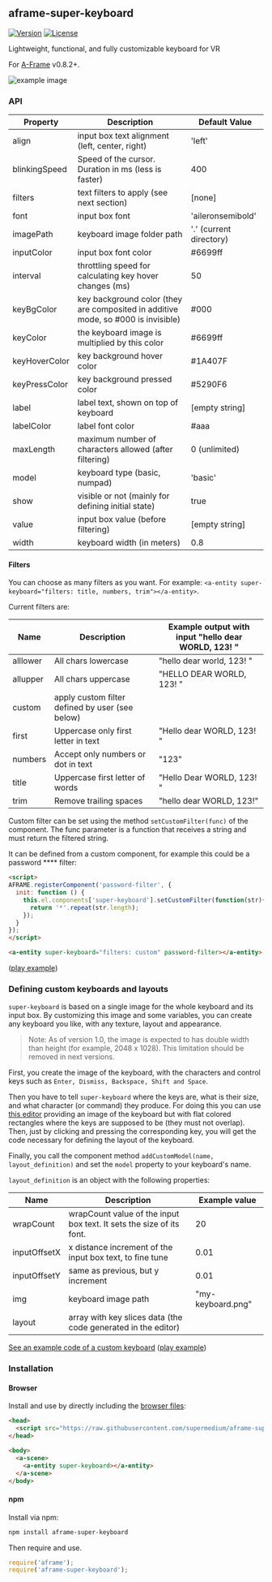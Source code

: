 ## aframe-super-keyboard

[![Version](http://img.shields.io/npm/v/aframe-super-keyboard.svg?style=flat-square)](https://npmjs.org/package/aframe-super-keyboard)
[![License](http://img.shields.io/npm/l/aframe-super-keyboard.svg?style=flat-square)](https://npmjs.org/package/aframe-super-keyboard)

Lightweight, functional, and fully customizable keyboard for VR

For [A-Frame](https://aframe.io) v0.8.2+.

![example image](https://raw.githubusercontent.com/supermedium/aframe-super-keyboard/master/examples/cover.gif)

### API

| Property      | Description                                                                       | Default Value           |
|---------------|-----------------------------------------------------------------------------------|-------------------------|
| align         | input box text alignment (left, center, right)                                    | 'left'                  |
| blinkingSpeed | Speed of the cursor. Duration in ms (less is faster)                              | 400                     |
| filters       | text filters to apply (see next section)                                          | [none]                  |
| font          | input box font                                                                    | 'aileronsemibold'       |
| imagePath     | keyboard image folder path                                                        | '.' (current directory) |
| inputColor    | input box font color                                                              | #6699ff                 |
| interval      | throttling speed for calculating key hover changes (ms)                           | 50                      |
| keyBgColor    | key background color (they are composited in additive mode, so #000 is invisible) | #000                    |
| keyColor      | the keyboard image is multiplied by this color                                    | #6699ff                 |
| keyHoverColor | key background hover color                                                        | #1A407F                 |
| keyPressColor | key background pressed color                                                      | #5290F6                 |
| label         | label text, shown on top of keyboard                                              | [empty string]          |
| labelColor    | label font color                                                                  | #aaa                    |
| maxLength     | maximum number of characters allowed (after filtering)                            | 0 (unlimited)           |
| model         | keyboard type (basic, numpad)                                                     | 'basic'                 |
| show          | visible or not (mainly for defining initial state)                                | true                    |
| value         | input box value (before filtering)                                                | [empty string]          |
| width         | keyboard width (in meters)                                                        | 0.8                     |

#### Filters

You can choose as many filters as you want. For example: `<a-entity super-keyboard="filters: title, numbers, trim"></a-entity>`.

Current filters are:

| Name     | Description                                     | Example output with input "hello dear WORLD, 123!  " |
|----------|-------------------------------------------------|------------------------------------------------------|
| alllower | All chars lowercase                             | "hello dear world, 123!  "                           |
| allupper | All chars uppercase                             | "HELLO DEAR WORLD, 123!  "                           |
| custom   | apply custom filter defined by user (see below) |                                                      |
| first    | Uppercase only first letter in text             | "Hello dear WORLD, 123!  "                           |
| numbers  | Accept only numbers or dot in text              | "123"                                                |
| title    | Uppercase first letter of words                 | "Hello Dear WORLD, 123!  "                           |
| trim     | Remove trailing spaces                          | "hello dear WORLD, 123!"                             |

Custom filter can be set using the method `setCustomFilter(func)` of the component. The func parameter is a function that receives a string and must return the filtered string.

It can be defined from a custom component, for example this could be a password **** filter:

```html
<script>
AFRAME.registerComponent('password-filter', {
  init: function () {
    this.el.components['super-keyboard'].setCustomFilter(function(str){
      return '*'.repeat(str.length);
    });
  }
});
</script>

<a-entity super-keyboard="filters: custom" password-filter></a-entity>
```
([play example](https://supermedium.github.io/aframe-super-keyboard/examples/customfilter/))


### Defining custom keyboards and layouts

`super-keyboard` is based on a single image for the whole keyboard and its input box. By customizing this image and some variables, you can create any keyboard you like, with any texture, layout and appearance.

> Note: As of version 1.0, the image is expected to has double width than height (for example, 2048 x 1028). This limitation should be removed in next versions.

First, you create the image of the keyboard, with the characters and control keys such as `Enter, Dismiss, Backspace, Shift and Space`.

Then you have to tell `super-keyboard` where the keys are, what is their size, and what character (or command) they produce. For doing this you can use [this editor](editor) providing an image of the keyboard but with flat colored rectangles where the keys are supposed to be (they must not overlap). Then, just by clicking and pressing the corresponding key, you will get the code necessary for defining the layout of the keyboard.

Finally, you call the component method `addCustomModel(name, layout_definition)` and set the `model` property to your keyboard's name.

`layout_definition` is an object with the following properties:

| Name | Description | Example value |
| ---- | ----------- | ------------- |
| wrapCount | wrapCount value of the input box text. It sets the size of its font. | 20 |
| inputOffsetX | x distance increment of the input box text, to fine tune | 0.01 |
| inputOffsetY | same as previous, but y increment | 0.01 |
| img | keyboard image path | "my-keyboard.png" |
| layout | array with key slices data (the code generated in the editor) |  |

[See an example code of a custom keyboard](examples/wood) ([play example](https://supermedium.github.io/aframe-super-keyboard/examples/wood/))


### Installation

#### Browser

Install and use by directly including the [browser files](dist):

```html
<head>
  <script src="https://raw.githubusercontent.com/supermedium/aframe-super-keyboard/master/dist/aframe-super-keyboard.min.js"></script>
</head>

<body>
  <a-scene>
    <a-entity super-keyboard></a-entity>
  </a-scene>
</body>
```

#### npm

Install via npm:

```bash
npm install aframe-super-keyboard
```

Then require and use.

```js
require('aframe');
require('aframe-super-keyboard');
```
